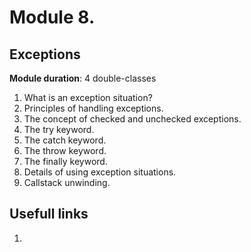 # Module 8. 
## Exceptions

**Module duration**: 4 double-classes

1.	What is an exception situation?
2.	Principles of handling exceptions.
3.	The concept of checked and unchecked exceptions.
4.	The try keyword.
5.	The catch keyword.
6.	The throw keyword.
7.	The finally keyword.
8.	Details of using exception situations.
9.	Callstack unwinding.

## Usefull links

1. []()